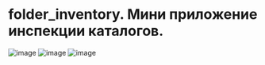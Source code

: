 # folder_inventory. Мини приложение инспекции каталогов.
![image](https://github.com/DanZak91/folder_inventory/assets/105082668/7fc11560-4ab5-4e65-a8cd-76221c028beb)
![image](https://github.com/DanZak91/folder_inventory/assets/105082668/f0a3f119-0abc-497d-ac28-19071d8c9046)
![image](https://github.com/DanZak91/folder_inventory/assets/105082668/e44beb5a-ad71-4ec6-8652-099fe0af43e4)


